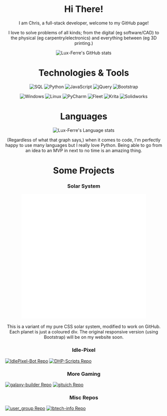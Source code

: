 <h1 align="center">Hi There!</h1>
<p align="center">
 I am Chris, a full-stack developer, welcome to my GitHub page!
</p>
<p align="center">
 I love to solve problems of all kinds; from the digital (eg software/CAD) to the physical (eg carpentry/electronics) and everything between (eg 3D printing.)
</p>

<p align="center">
 <img src="https://github-readme-stats-luxferre.vercel.app/api?username=Lux-Ferre&hide=stars&show_icons=true&theme=radical&rank_icon=github&include_all_commits=true&custom_title=Lux-Ferres%20GitHub%20Stats" title="Lux-Ferre's GitHub stats" />
</p>

<h1 align="center">Technologies & Tools</h1>

<p align="center">
 <img src="https://readme-components.vercel.app/api?component=logo&logo=sqlite&fill=b51d5a&textfill=000000&desc=SQL" title="SQL" />
 <img src="https://readme-components.vercel.app/api?component=logo&logo=python&fill=b51d5a&textfill=000000" title="Python" />
 <img src="https://readme-components.vercel.app/api?component=logo&logo=javascript&fill=b51d5a&textfill=000000&desc=JavaScript" title="JavaScript" />
 <img src="https://readme-components.vercel.app/api?component=logo&logo=jquery&fill=b51d5a&textfill=000000&desc=%6AQuery" title="jQuery" />
 <img src="https://readme-components.vercel.app/api?component=logo&logo=bootstrap&fill=b51d5a&textfill=000000" title="Bootstrap" />
</p>

<p align="center">
 <img src="https://readme-components.vercel.app/api?component=logo&logo=windows&fill=b51d5a&textfill=000000" title="Windows" />
 <img src="https://readme-components.vercel.app/api?component=logo&logo=linux&fill=b51d5a&textfill=000000" title="Linux" />
 <img src="https://readme-components.vercel.app/api?component=logo&logo=pycharm&fill=b51d5a&textfill=000000&desc=PyCharm" title="PyCharm" />
 <img src="https://readme-components.vercel.app/api?component=logo&logo=jetbrains&fill=b51d5a&textfill=000000&desc=fleet" title="Fleet" />
 <img src="https://readme-components.vercel.app/api?component=logo&logo=krita&fill=b51d5a&textfill=000000" title="Krita" />
 <img src="https://readme-components.vercel.app/api?component=logo&logo=dassaultsystemes&desc=solidworks&fill=b51d5a&textfill=000000" title="Solidworks" />
</p>

<h1 align="center">Languages</h1>

<p align="center">
 <img src="https://github-readme-stats-luxferre.vercel.app/api/top-langs?username=Lux-Ferre&show_icons=true&theme=radical&layout=compact" title="Lux-Ferre's Language stats" />
</p>

<p align="center">
 (Regardless of what that graph says,) when it comes to code, I'm perfectly happy to use many languages but I really love Python. Being able to go from an idea to an MVP in next to no time is an amazing thing.
</p>

<h1 align="center">Some Projects</h1>

<h3 align="center">Solar System</h3>
<div align="center">
    <img src="solar_system.svg" width="400" height="400">
</div>
<p align="center">
 This is a variant of my pure CSS solar system, modified to work on GitHub. Each planet is just a coloured div. The original responsive version (using Bootstrap) will be on my website soon.
</p>

<h3 align="center">Idle-Pixel</h3>

[![IdlePixel-Bot Repo](https://github-readme-stats-luxferre.vercel.app/api/pin?username=Lux-Ferre&repo=IdlePixel-Bot&theme=radical)](https://github.com/Lux-Ferre/IdlePixel-Bot)
[![DHP-Scripts Repo](https://github-readme-stats-luxferre.vercel.app/api/pin?username=Lux-Ferre&repo=DHP-Scripts&theme=radical)](https://github.com/Lux-Ferre/DHP-Scripts)

<h3 align="center">More Gaming</h3>

[![galaxy-builder Repo](https://github-readme-stats-luxferre.vercel.app/api/pin?username=Lux-Ferre&repo=galaxy-builder&theme=radical)](https://github.com/Lux-Ferre/galaxy-builder)
[![gituich Repo](https://github-readme-stats-luxferre.vercel.app/api/pin?username=Lux-Ferre&repo=gituich&theme=radical)](https://github.com/Lux-Ferre/gituich)

<h3 align="center">Misc Repos</h3>

[![user_group Repo](https://github-readme-stats-luxferre.vercel.app/api/pin?username=Lux-Ferre&repo=user_group&theme=radical)](https://github.com/Lux-Ferre/user_group)
[![lbtech-info Repo](https://github-readme-stats-luxferre.vercel.app/api/pin?username=Lux-Ferre&repo=lbtech-info&theme=radical)](https://github.com/Lux-Ferre/lbtech-info)
